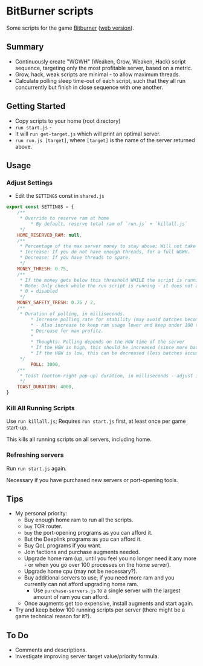 # BitBurner scripts

Some scripts for the game [Bitburner](https://store.steampowered.com/app/1812820/Bitburner/) ([web version](https://danielyxie.github.io/bitburner/)).

## Summary

* Continuously create "WGWH" (Weaken, Grow, Weaken, Hack) script sequence, targeting only the most profitable server, based on a metric.
* Grow, hack, weak scripts are minimal - to allow maximum threads.
* Calculate polling sleep time-out of each script, such that they all run concurrently but finish in close sequence with one another.

## Getting Started

* Copy scripts to your home (root directory)
* `run start.js` -
* It will `run get-target.js` which will print an optimal server.
* `run run.js [target]`, where `[target]` is the name of the server returned above.

## Usage

### Adjust Settings

* Edit the `SETTINGS` const in `shared.js`

```js
export const SETTINGS = {
    /**
     * Override to reserve ram at home
		 * By default, reserve total ram of `run.js` + `killall.js`
     */
    HOME_RESERVED_RAM: null,
    /**
     * Percentage of the max server money to stay above; Will not take money if below this percentage.
     * Increase: If you do not have enough threads, for a full WGWH.
     * Decrease: If you have threads to spare.
     */
    MONEY_THRESH: 0.75,
    /**
     * If the money gets below this threshold WHILE the script is running, it will terminate.
     * Note: Only check while the run script is running - it does not accomodate changes that will happen after already existing scripts.
     * 0 = disabled
     */
    MONEY_SAFETY_TRESH: 0.75 / 2,
    /**
     * Duration of polling, in milliseconds.
		 * Increase polling rate for stability (may avoid batches becoming out of sync and taking more money than it should).
		 * - Also increase to keep ram usage lower and keep under 100 threads per server
		 * Decrease for max profitz.
		 *
		 * Thoughts: Polling depends on the HGW time of the server
		 * If the HGW is high, this should be increased (since more batches will accumulate on the servers before the scripts are run and cleared)
		 * If the HGW is low, this can be decreased (less batches accumulated before the scripts run)
     */
		 POLL: 3000,
    /**
     * Toast (bottom-right pop-up) duration, in milliseconds - adjust if needed, if it is too slow/fast.
     */
    TOAST_DURATION: 4000,
}
```

### Kill All Running Scripts

Use `run killall.js`; Requires `run start.js` first, at least once per game start-up.

This kills all running scripts on all servers, including home.

### Refreshing servers

Run `run start.js` again.

Necessary if you have purchased new servers or port-opening tools.

## Tips

* My personal priority:
	* Buy enough home ram to run all the scripts.
	* `buy` TOR router.
	* `buy` the port-opening programs as you can afford it.
	* But the Deeplink programs as you can afford it.
	* Buy QoL programs if you want.
	* Join factions and purchase augments needed.
	* Upgrade home ram (up, until you feel you no longer need it any more - or when you go over 100 processes on the home server).
	* Upgrade home cpu (may not be necessary?).
	* Buy additional servers to use, if you need more ram and you currently can not afford upgrading home ram.
		* Use `purchase-servers.js` to a single server with the largest amount of ram you can afford.
	* Once augments get too expensive, install augments and start again.
* Try and keep below 100 running scripts per server (there might be a game technical reason for it?).

## To Do

* Comments and descriptions.
* Investigate improving server target value/priority formula.